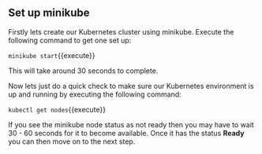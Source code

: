 ## Set up minikube

Firstly lets create our Kubernetes cluster using minikube. Execute the following command to get one set up:

`minikube start`{{execute}}

This will take around 30 seconds to complete.

Now lets just do a quick check to make sure our Kubernetes environment is up and running by executing the following command:

`kubectl get nodes`{{execute}}

If you see the minikube node status as not ready then you may have to wait 30 - 60 seconds for it to become available. Once it has the status **Ready** you can then move on to the next step.
